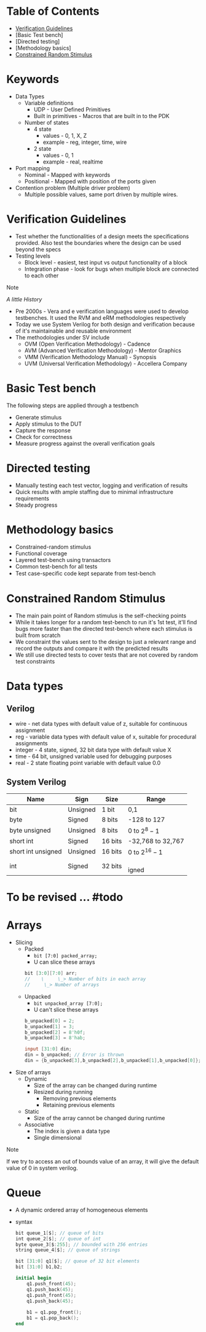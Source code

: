 # Table of Contents
- [Verification Guidelines](#verification-guidelines)
- [Basic Test bench]
- [Directed testing]
- [Methodology basics]
- [Constrained Random Stimulus](#constrained-random-stimulus)

# Keywords
- Data Types
	- Variable definitions
		- UDP - User Defined Primitives
		- Built in primitives - Macros that are built in to the PDK
	- Number of states
		- 4 state 
			- values - 0, 1, X, Z
			- example - reg, integer, time, wire
		- 2 state
			- values - 0, 1
			- example - real, realtime
- Port mapping
	- Nominal - Mapped with keywords 
	- Positional - Mapped with position of the ports given 
- Contention problem (Multiple driver problem)
	- Multiple possible values, same port driven by multiple wires.
# Verification Guidelines
- Test whether the functionalities of a design meets the specifications provided. Also test the boundaries where the design can be used beyond the specs
- Testing levels
	- Block level - easiest, test input vs output functionality of a block
	- Integration phase - look for bugs when multiple block are connected to each other
>[!note]
>*A little History*
>- Pre 2000s - Vera and e verification languages were used to develop testbenches. It used the RVM and eRM methodologies respectively
>- Today we use System Verilog for both design and verification because of it's maintainable and reusable environment
>- The methodologies under SV include
>	- OVM (Open Verification Methodology) - Cadence
>	- AVM (Advanced Verification Methodology) - Mentor Graphics
>	- VMM (Verification Methodology Manual) - Synopsis
>	- UVM (Universal Verification Methodology) - Accellera Company
# Basic Test bench
The following steps are applied through a testbench
- Generate stimulus
- Apply stimulus to the DUT
- Capture the response
- Check for correctness
- Measure progress against the overall verification goals
# Directed testing
- Manually testing each test vector, logging and verification of results
- Quick results with ample staffing due to minimal infrastructure requirements 
- Steady progress
# Methodology basics
- Constrained-random stimulus
- Functional coverage  
- Layered test-bench using transactors  
- Common test-bench for all tests  
- Test case-speciﬁc code kept separate from test-bench
# Constrained Random Stimulus
- The main pain point of Random stimulus is the self-checking points
- While it takes longer for a random test-bench to run it's 1st test, it'll find bugs more faster than the directed test-bench where each stimulus is built from scratch
- We constraint the values sent to the design to just a relevant range and record the outputs and compare it with the predicted results
- We still use directed tests to cover tests that are not covered by random test constraints
# Data types
## Verilog
- wire - net data types with default value of z, suitable for continuous assignment
- reg - variable data types with default value of x, suitable for procedural assignments
- integer - 4 state, signed, 32 bit data type with default value X
- time - 64 bit, unsigned variable used for debugging purposes
- real - 2 state floating point variable with default value 0.0
## System Verilog

| Name               | Sign     | Size           | Range             |
| ------------------ | -------- | -------------- | ----------------- |
| bit                | Unsigned | 1 bit          | 0,1               |
| byte               | Signed   | 8 bits         | -128 to 127       |
| byte unsigned      | Unsigned | 8 bits         | 0 to $2^8-1$      |
| short int          | Signed   | 16 bits        | -32,768 to 32,767 |
| short int unsigned | Unsigned | 16 bits        | 0 to $2^{16}-1$   |
| int                | Signed   | 32 bits        |            <br>              igned       | Unsigned | 32 bits        |                              t           | Signed   | 64 bits        |                              t unsigned  | Unsigned | 64 bits        |                                          |          | Array of chars |                              
# To be revised ... #todo
# Arrays
- Slicing
	- Packed
		- `bit [7:0] packed_array;`
		- U can slice these arrays
		```verilog
		bit [3:0][7:0] arr;
		//    \     \_> Number of bits in each array
		//     \_> Number of arrays
		```
	- Unpacked
		- `bit unpacked_array [7:0];`
		- U can't slice these arrays
		```verilog
		b_unpacked[0] = 2;
		b_unpacked[1] = 3;
		b_unpacked[2] = 8'h0f;
		b_unpacked[3] = 8'hab;
		
		input [31:0] din;
		din = b_unpacked; // Error is thrown
		din = {b_unpacked[3],b_unpacked[2],b_unpacked[1],b_unpacked[0]}; 
		```
- Size of arrays
	- Dynamic
		- Size of the array can be changed during runtime
		- Resized during running
			- Removing previous elements
			- Retaining previous elements
	- Static
		- Size of the array cannot be changed during runtime
	- Associative
		- The index is given a data type
		- Single dimensional
> [!Note]
> If we try to access an out of bounds value of an array, it will give the default value of 0 in system verilog.

# Queue
- A dynamic ordered array of homogeneous elements 
- syntax
	```verilog
	bit queue_1[$]; // queue of bits
	int queue_2[$]; // queue of int
	byte queue_3[$:255]; // bounded with 256 entries
	string queue_4[$]; // queue of strings
	```

	```verilog
	bit [31:0] q1[$]; // queue of 32 bit elements
	bit [31:0] b1,b2;
	
	initial begin
		q1.push_front(45);
		q1.push_back(45);
		q1.push_front(45);
		q1.push_back(45);
		
		b1 = q1.pop_front();
		b1 = q1.pop_back();
	end
	```